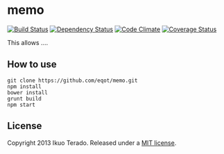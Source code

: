 # memo

[![Build Status](https://travis-ci.org/eqot/memo.png?branch=master)](https://travis-ci.org/eqot/memo)
[![Dependency Status](https://gemnasium.com/eqot/memo.png)](https://gemnasium.com/eqot/memo)
[![Code Climate](https://codeclimate.com/github/eqot/memo.png)](https://codeclimate.com/github/eqot/memo)
[![Coverage Status](https://coveralls.io/repos/eqot/memo/badge.png)](https://coveralls.io/r/eqot/memo)

This allows ....


## How to use

```
git clone https://github.com/eqot/memo.git
npm install
bower install
grunt build
npm start
```


## License

Copyright 2013 Ikuo Terado. Released under a [MIT license](http://www.opensource.org/licenses/mit-license.php).

